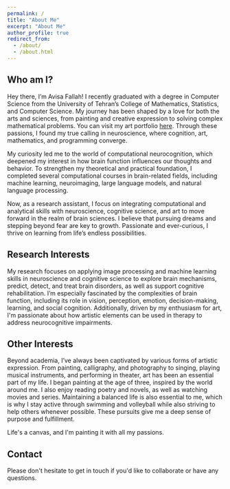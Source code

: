 ```yaml
---
permalink: /
title: "About Me"
excerpt: "About Me"
author_profile: true
redirect_from: 
  - /about/
  - /about.html
---
```



## Who am I?


Hey there, I’m Avisa Fallah!
I recently graduated with a degree in Computer Science from the University of Tehran’s College of Mathematics, Statistics, and Computer Science. My journey has been shaped by a love for both the arts and sciences, from painting and creative expression to solving complex mathematical problems. You can visit my art portfolio [here](https://www.artstation.com/lenavi). Through these passions, I found my true calling in neuroscience, where cognition, art, mathematics, and programming converge.

My curiosity led me to the world of computational neurocognition, which deepened my interest in how brain function influences our thoughts and behavior. To strengthen my theoretical and practical foundation, I completed several computational courses in brain-related fields, including machine learning, neuroimaging, large language models, and natural language processing.

Now, as a research assistant, I focus on integrating computational and analytical skills with neuroscience, cognitive science, and art to move forward in the realm of brain sciences. I believe that pursuing dreams and stepping beyond fear are key to growth. Passionate and ever-curious, I thrive on learning from life’s endless possibilities.

<!-- 
My curiosity led me to the world of artificial intelligence, where I’ve completed courses in AI and improved my skills in ML, deep learning, image and EEG processing, and LLM. This deepened my interest in how brain function influences our thoughts and behavior


Now, as a research assistant, I focus on integrating AI with neuroscience, cognitive science, and art. I believe that pursuing dreams and stepping beyond fear is key to growth. Passionate and ever-curious, I thrive on learning from life’s endless possibilities. -->


## Research Interests


My research focuses on applying image processing and machine learning skills in neuroscience and cognitive science to explore brain mechanisms, predict, detect, and treat brain disorders, as well as support cognitive rehabilitation. I’m especially fascinated by the complexities of brain function, including its role in vision, perception, emotion, decision-making, learning, and social cognition. Additionally, driven by my enthusiasm for art, I'm passionate about how artistic elements can be used in therapy to address neurocognitive impairments.


<!-- My research focuses on applying AI, particularly machine learning and image processing, to neuroscience and cognitive science to explore neural mechanisms, predict, detect, and treat mental disorders, as well as support cognitive rehabilitation. I’m especially fascinated by the complexities of brain function, including its role in memory, perception, decision-making, attention, learning, aesthetic preferences, emotions, sleep, metacognition, moral reasoning, and social cognition. Additionally, driven by my enthusiasm for art, I'm passionate about how artistic elements, such as music and painting, can enhance cognition and help address cognitive disabilities. I’m also fascinated by AI’s ability to emulate human creativity and its potential to generate original artwork. -->


## Other Interests


Beyond academia, I’ve always been captivated by various forms of artistic expression. From painting, calligraphy, and photography to singing, playing musical instruments, and performing in theater, art has been an essential part of my life. I began painting at the age of three, inspired by the world around me. I also enjoy reading poetry and novels, as well as watching movies and series. Maintaining a balanced life is also essential to me, which is why I stay active through swimming and volleyball while also striving to help others whenever possible. These pursuits give me a deep sense of purpose and fulfillment.

Life's a canvas, and I'm painting it with all my passions.

<!-- Beyond academia, I’ve always been captivated by various forms of artistic expression. From painting, calligraphy, and photography to singing, playing musical instruments, and performing in theater, art has been an essential part of my life. I began painting at the age of three, inspired by the world around me. I also enjoy reading poetry and novels, as well as watching movies and series, especially those in the supernatural and horror genres. Maintaining a balanced life is also essential to me, which is why I stay active through swimming and volleyball while also striving to help others whenever possible. These pursuits give me a deep sense of purpose and fulfillment. -->

## Contact


Please don't hesitate to get in touch if you'd like to collaborate or have any questions.